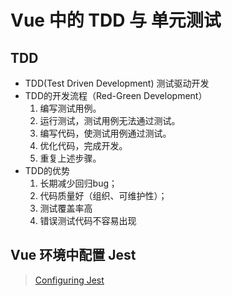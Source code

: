 # Vue 中的 TDD 与 单元测试

## TDD

* TDD(Test Driven Development) 测试驱动开发
* TDD的开发流程（Red-Green Development）
  1. 编写测试用例。
  2. 运行测试，测试用例无法通过测试。
  3. 编写代码，使测试用例通过测试。
  4. 优化代码，完成开发。
  5. 重复上述步骤。
* TDD的优势
  1. 长期减少回归bug；
  2. 代码质量好（组织、可维护性）；
  3. 测试覆盖率高
  4. 错误测试代码不容易出现
  
## Vue 环境中配置 Jest

> [Configuring Jest](https://jestjs.io/docs/en/configuration)